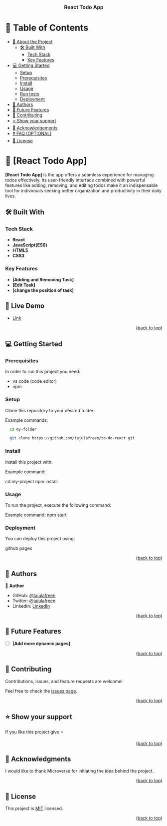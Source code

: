 <a name="readme-top"></a>

<div align="center">
 
  <br/>

  <h3><b>React Todo App</b></h3>

</div>

<!-- TABLE OF CONTENTS -->

# 📗 Table of Contents

- [📖 About the Project](#about-project)
  - [🛠 Built With](#built-with)
    - [Tech Stack](#tech-stack)
    - [Key Features](#key-features)
- [💻 Getting Started](#getting-started)
  - [Setup](#setup)
  - [Prerequisites](#prerequisites)
  - [Install](#install)
  - [Usage](#usage)
  - [Run tests](#run-tests)
  - [Deployment](#deployment)
- [👥 Authors](#authors)
- [🔭 Future Features](#future-features)
- [🤝 Contributing](#contributing)
- [⭐️ Show your support](#support)
- [🙏 Acknowledgements](#acknowledgements)
- [❓ FAQ (OPTIONAL)](#faq)
- [📝 License](#license)

<!-- PROJECT DESCRIPTION -->

# 📖 [React Todo App] <a name="about-project"></a>

**[React Todo App]** is the app offers a seamless experience for managing todos effectively. Its user-friendly interface combined with powerful features like adding, removing, and editing todos make it an indispensable tool for individuals seeking better organization and productivity in their daily lives.

## 🛠 Built With <a name="built-with"></a>

### Tech Stack <a name="tech-stack"></a>

- **React**
- **JavaScript(ES6)**
- **HTML5**
- **CSS3**

<!-- Features -->

### Key Features <a name="key-features"></a>

- **[Adding and Removing Task]**
- **[Edit Task]**
- **[change the position of task]**

<!-- LIVE DEMO -->

## 🚀 Live Demo <a name="live-demo"></a>

- [Link](https://to-do-list-vxaq.onrender.com/)

<p align="right">(<a href="#readme-top">back to top</a>)</p>

<!-- GETTING STARTED -->

## 💻 Getting Started <a name="getting-started"></a>

### Prerequisites

In order to run this project you need:

- vs code (code editor)
- npm

### Setup

Clone this repository to your desired folder:

Example commands:

```sh
  cd my-folder

  git clone https://github.com/tajulafreen/to-do-react.git
```

### Install

Install this project with:

Example command:

cd my-project
npm install

### Usage

To run the project, execute the following command:

Example command:
npm start

### Deployment

You can deploy this project using:

github pages

<p align="right">(<a href="#readme-top">back to top</a>)</p>

<!-- AUTHORS -->

## 👥 Authors <a name="authors"></a>

👤 **Author**

- GitHub: [@tajulafreen](https://github.com/tajulafreen)
- Twitter: [@tajulafreen](https://twitter.com/tajulafreen)
- LinkedIn: [LinkedIn](https://www.linkedin.com/in/tajul-afreen)

<p align="right">(<a href="#readme-top">back to top</a>)</p>

<!-- FUTURE FEATURES -->

## 🔭 Future Features <a name="future-features"></a>

- [ ] **[Add more dynamic pages]**

<p align="right">(<a href="#readme-top">back to top</a>)</p>

<!-- CONTRIBUTING -->

## 🤝 Contributing <a name="contributing"></a>

Contributions, issues, and feature requests are welcome!

Feel free to check the [issues page](../../issues/).

<p align="right">(<a href="#readme-top">back to top</a>)</p>

<!-- SUPPORT -->

## ⭐️ Show your support <a name="support"></a>

If you like this project give ⭐️

<p align="right">(<a href="#readme-top">back to top</a>)</p>

<!-- ACKNOWLEDGEMENTS -->

## 🙏 Acknowledgments <a name="acknowledgements"></a>

I would like to thank Microverse for initiating the idea behind the project.

<p align="right">(<a href="#readme-top">back to top</a>)</p>

<!-- LICENSE -->

## 📝 License <a name="license"></a>

This project is [MIT](./LICENSE) licensed.

<p align="right">(<a href="#readme-top">back to top</a>)</p>
